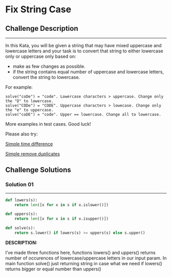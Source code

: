 # Fix String Case

## Challenge Description

---

In this Kata, you will be given a string that may have mixed uppercase and lowercase letters and your task is to convert that string to either lowercase only or uppercase only based on:

- make as few changes as possible.
- if the string contains equal number of uppercase and lowercase letters, convert the string to lowercase.

For example:

```
solve("coDe") = "code". Lowercase characters > uppercase. Change only the "D" to lowercase.
solve("CODe") = "CODE". Uppercase characters > lowecase. Change only the "e" to uppercase.
solve("coDE") = "code". Upper == lowercase. Change all to lowercase.
```

More examples in test cases. Good luck!

Please also try:

[Simple time difference](https://www.codewars.com/kata/5b76a34ff71e5de9db0000f2)

[Simple remove duplicates](https://www.codewars.com/kata/5ba38ba180824a86850000f7)

## Challenge Solutions


### Solution 01

---

```python
def lowers(s):
	return len([x for x in s if x.islower()]) 

def uppers(s):
	return len([x for x in s if x.isupper()])

def solve(s):
    return s.lower() if lowers(s) >= uppers(s) else s.upper()
```

**DESCRIPTION:**

I’ve made three functions here, functions lowers() and uppers() returns number of occurences of lowercase/uppercase letters in our input param. In main function solve() just returning string in case what we need if lowers() returns bigger or equal number than uppers()